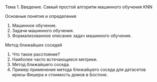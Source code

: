 Тема 1. Введение. Самый простой алгоритм машинного обучения KNN

Основные понятия и определения
1. Машинное обучение.
2. Задачи машинного обучения.
3. Формализованное описание задач машинного обучения.

Метод ближайших соседей
1. Что такое расстояние?
2. Наиболее часто встечающиеся метрики.
3. Метод ближайшего соседа.
4. Пример применения метода ближайшего соседа для датасетов ирисы Фишера и стоимость домов в Бостоне.
